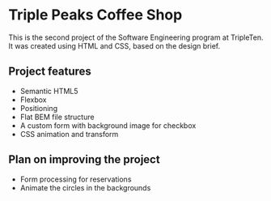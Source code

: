 # Triple Peaks Coffee Shop

This is the second project of the Software Engineering program at TripleTen. It was created using HTML and CSS, based on the design brief.

## Project features

- Semantic HTML5
- Flexbox
- Positioning
- Flat BEM file structure
- A custom form with background image for checkbox
- CSS animation and transform

## Plan on improving the project

- Form processing for reservations
- Animate the circles in the backgrounds
